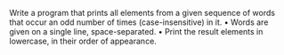 Write a program that prints all elements from a given sequence of words that occur an odd number of times (case-insensitive) in it.
•	Words are given on a single line, space-separated.
•	Print the result elements in lowercase, in their order of appearance.
